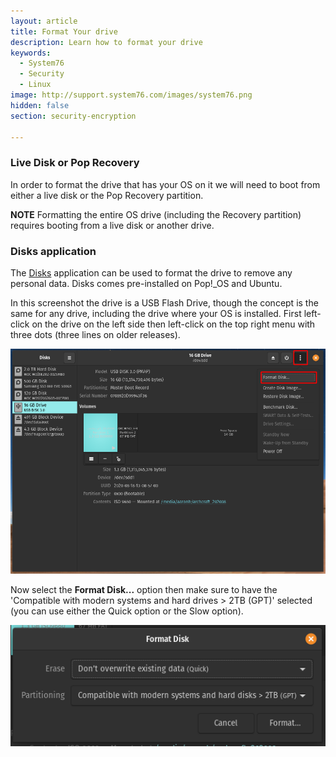 ```yaml
---
layout: article
title: Format Your drive
description: Learn how to format your drive
keywords:
  - System76
  - Security
  - Linux
image: http://support.system76.com/images/system76.png
hidden: false
section: security-encryption

---
```


### Live Disk or Pop Recovery

In order to format the drive that has your OS on it we will need to boot from either a live disk or the Pop Recovery partition.

**NOTE** Formatting the entire OS drive (including the Recovery partition) requires booting from a live disk or another drive.

### Disks application

The <u>Disks</u> application can be used to format the drive to remove any personal data. Disks comes pre-installed on Pop!\_OS and Ubuntu.

In this screenshot the drive is a USB Flash Drive, though the concept is the same for any drive, including the drive where your OS is installed. First left-click on the drive on the left side then left-click on the top right menu with three dots (three lines on older releases).

![Disks](/images/format-drive/disks-format-disk.png)

Now select the **Format Disk...** option then make sure to have the 'Compatible with modern systems and hard drives > 2TB (GPT)' selected (you can use either the Quick option or the Slow option).

![Disks](/images/format-drive/disks-format-disk2.png)
